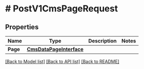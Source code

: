 # # PostV1CmsPageRequest


## Properties 


Name | Type | Description | Notes
------------ | ------------- | ------------- | -------------
**Page**| [**CmsDataPageInterface**](CmsDataPageInterface.md) |   |


[[Back to Model list]](../../README.md#models) [[Back to API list]](../../README.md#endpoints) [[Back to README]](../../README.md)

